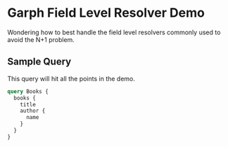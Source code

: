 # Garph Field Level Resolver Demo

Wondering how to best handle the field level resolvers commonly used to avoid the N+1 problem.

## Sample Query

This query will hit all the points in the demo.

```graphql
query Books {
  books {
    title
    author {
      name
    }
  }
}
```
